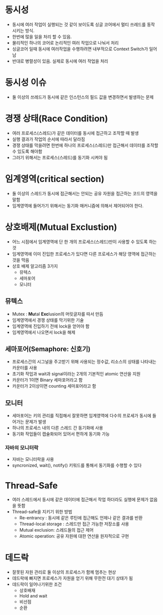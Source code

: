 # 동시성
- 동시에 여러 작업이 실행되는 것 같이 보이도록 싱글 코어에서 멀티 쓰레드를 동작시키는 방식.
- 한번에 많을 일을 처리 할 수 있음.
- 물리적인 하나의 코어로 논리적인 여러 작업으로 나눠서 처리
- 싱글코어 일때 동시에 여러작업을 수행하려면 내부적으로 Context Switch가 일어남
- 반대로 병렬성이 있음. 실제로 동시에 여러 작업을 처리

# 동시성 이슈
- 둘 이상의 쓰레드가 동시에 같은 인스턴스의 필드 값을 변경하면서 발생하는 문제

# 경쟁 상태(Race Condition)
- 여러 프로세스(스레드)가 같은 데이터를 동시에 접근하고 조작할 때 발생
- 실행 결과가 작업의 순서에 따라서 달라짐
- 경쟁 상태를 막을려면 한번에 하나의 프로세스(스레드)만 접근해서 데이터를 조작할 수 있도록 해야함
- 그러기 위해서는 프로세스(스레드)를 동기화 시켜야 됨

# 임계영역(critical section)
- 둘 이상의 스레드가 동시에 접근해서는 안되는 공유 자원을 접근하는 코드의 영역을 말함
- 임계영역에 들어가기 위해서는 동기화 매커니즘에 의해서 제어되어야 한다.

# 상호배제(Mutual Exclustion)
- 어느 시점에서 임계영역에 단 한 개의 프로세스(스레드)만이 사용할 수 있도록 하는 것
- 임계영역에 이미 진입한 프로세스가 있다면 다른 프로세스가 해당 영역에 접근하는 것을 막음
- 상호 배제 알고리즘 3가지
    - 뮤텍스
    - 세마포어
    - 모니터

## 뮤텍스
- Mutex : **Mu**tal **Exc**lusion의 머릿글자를 따서 만듬
- 임계영역에서 경쟁 상태를 막기위한 기술
- 임계영역에 진입하기 전에 lock을 얻어야 함
- 임계영역에서 나오면서 lock을 해제

## 세마포어(Semaphore: 신호기)
- 프로세스간의 시그널을 주고받기 위해 사용되는 정수값, 리소스의 상태를 나타내는 카운터를 사용
- 초기화 작업과 wait과 signal이라는 2개의 기본적인 atomic 연산을 지원
- 카운터가 1이면 Binary 세마포어라고 함
- 카운터가 2이상이면 counting 세마포어라고 함

## 모니터
- 세마포어는 키의 관리를 직접해서 잘못하면 임계영역에 다수의 프로세가 동시에 들어가는 문제가 발생
- 하나의 프로세스 내의 다른 스레드 간 동기화에 사용
- 동기화 작업들이 캡슐화되어 있어서 편하게 동기화 가능

### 자바의 모니터락
- 자바는 모니터락을 사용
- syncronized, wait(), notify() 키워드를 통해서 동기화를 수행할 수 있다

# Thread-Safe
- 여러 스레드에서 동시에 같은 데이터에 접근해서 작업 하더라도 실행에 문제가 없음을 뜻함
- Thread-safe을 지키기 위한 방법
    - Re-entrancy : 동시에 같은 루틴에 접근해도 언제나 같은 결과를 반환
    - Thread-local storage : 스레드만 접근 가능한 저장소를 사용
    - Mutual exclusion: 스레드들의 접근 제어
    - Atomic operation: 공유 자원에 대한 연산을 원자적으로 구현

# 데드락
- 잘못된 자원 관리로 둘 이상의 프로세스가 함께 멈추는 현상
- 데드락에 빠지면 프로세스가 자원을 얻기 위해 무한전 대기 상태가 됨
- 데드락이 일어나기위한 조건
    - 상호배재
    - Hold and wait
    - 비선점
    - 순환